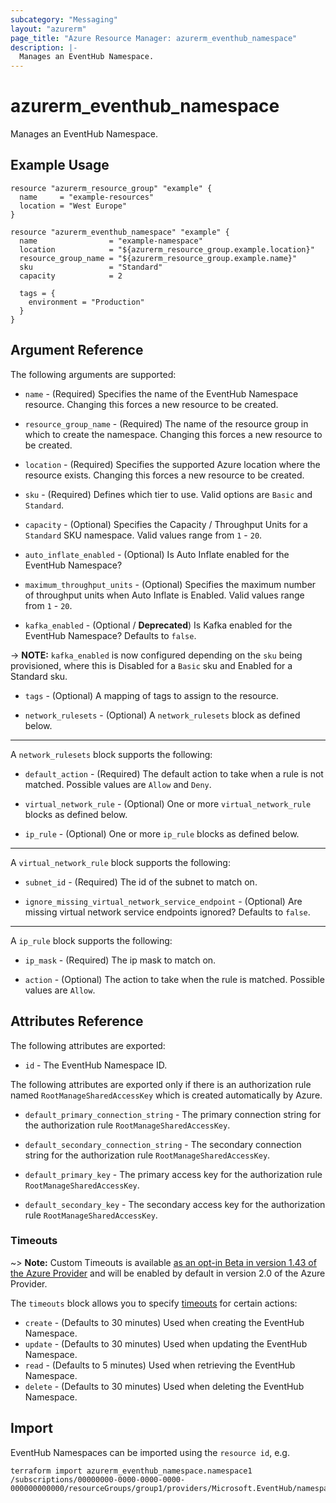 ```yaml
---
subcategory: "Messaging"
layout: "azurerm"
page_title: "Azure Resource Manager: azurerm_eventhub_namespace"
description: |-
  Manages an EventHub Namespace.
---
```


# azurerm_eventhub_namespace

Manages an EventHub Namespace.

## Example Usage

```hcl
resource "azurerm_resource_group" "example" {
  name     = "example-resources"
  location = "West Europe"
}

resource "azurerm_eventhub_namespace" "example" {
  name                = "example-namespace"
  location            = "${azurerm_resource_group.example.location}"
  resource_group_name = "${azurerm_resource_group.example.name}"
  sku                 = "Standard"
  capacity            = 2

  tags = {
    environment = "Production"
  }
}
```

## Argument Reference

The following arguments are supported:

* `name` - (Required) Specifies the name of the EventHub Namespace resource. Changing this forces a new resource to be created.

* `resource_group_name` - (Required) The name of the resource group in which to create the namespace. Changing this forces a new resource to be created.

* `location` - (Required) Specifies the supported Azure location where the resource exists. Changing this forces a new resource to be created.

* `sku` - (Required) Defines which tier to use. Valid options are `Basic` and `Standard`.

* `capacity` - (Optional) Specifies the Capacity / Throughput Units for a `Standard` SKU namespace. Valid values range from `1` - `20`.

* `auto_inflate_enabled` - (Optional) Is Auto Inflate enabled for the EventHub Namespace?

* `maximum_throughput_units` - (Optional) Specifies the maximum number of throughput units when Auto Inflate is Enabled. Valid values range from `1` - `20`.

* `kafka_enabled` - (Optional / **Deprecated**) Is Kafka enabled for the EventHub Namespace? Defaults to `false`.

-> **NOTE:** `kafka_enabled` is now configured depending on the `sku` being provisioned, where this is Disabled for a `Basic` sku and Enabled for a Standard sku.  

* `tags` - (Optional) A mapping of tags to assign to the resource.

* `network_rulesets` - (Optional) A `network_rulesets` block as defined below.

---

A `network_rulesets` block supports the following:

* `default_action` - (Required) The default action to take when a rule is not matched. Possible values are `Allow` and `Deny`.

* `virtual_network_rule` - (Optional) One or more `virtual_network_rule` blocks as defined below.

* `ip_rule` - (Optional) One or more `ip_rule` blocks as defined below.

---

A `virtual_network_rule` block supports the following:

* `subnet_id` - (Required) The id of the subnet to match on.

* `ignore_missing_virtual_network_service_endpoint` - (Optional) Are missing virtual network service endpoints ignored? Defaults to `false`.

---

A `ip_rule` block supports the following:

* `ip_mask` - (Required) The ip mask to match on.

* `action` - (Optional) The action to take when the rule is  matched. Possible values are `Allow`.

## Attributes Reference

The following attributes are exported:

* `id` - The EventHub Namespace ID.

The following attributes are exported only if there is an authorization rule named
`RootManageSharedAccessKey` which is created automatically by Azure.

* `default_primary_connection_string` - The primary connection string for the authorization
    rule `RootManageSharedAccessKey`.

* `default_secondary_connection_string` - The secondary connection string for the
    authorization rule `RootManageSharedAccessKey`.

* `default_primary_key` - The primary access key for the authorization rule `RootManageSharedAccessKey`.

* `default_secondary_key` - The secondary access key for the authorization rule `RootManageSharedAccessKey`.

### Timeouts

~> **Note:** Custom Timeouts is available [as an opt-in Beta in version 1.43 of the Azure Provider](/docs/providers/azurerm/guides/2.0-beta.html) and will be enabled by default in version 2.0 of the Azure Provider.

The `timeouts` block allows you to specify [timeouts](https://www.terraform.io/docs/configuration/resources.html#timeouts) for certain actions:

* `create` - (Defaults to 30 minutes) Used when creating the EventHub Namespace.
* `update` - (Defaults to 30 minutes) Used when updating the EventHub Namespace.
* `read` - (Defaults to 5 minutes) Used when retrieving the EventHub Namespace.
* `delete` - (Defaults to 30 minutes) Used when deleting the EventHub Namespace.

## Import

EventHub Namespaces can be imported using the `resource id`, e.g.

```shell
terraform import azurerm_eventhub_namespace.namespace1 /subscriptions/00000000-0000-0000-0000-000000000000/resourceGroups/group1/providers/Microsoft.EventHub/namespaces/namespace1
```

